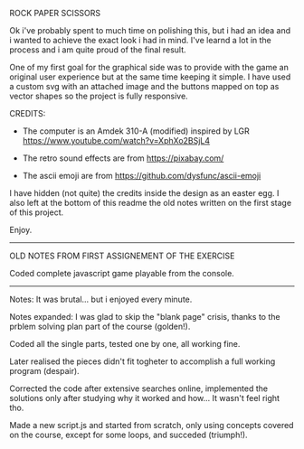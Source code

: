 ROCK PAPER SCISSORS

Ok i've probably spent to much time on polishing this, but i had an idea and
i wanted to achieve the exact look i had in mind.
I've learnd a lot in the process and i am quite proud of the final result.

One of my first goal for the graphical side was to provide with the game an
original user experience but at the same time keeping it simple.
I have used a custom svg with an attached image and the buttons mapped on top
as vector shapes so the project is fully responsive.

CREDITS:

-   The computer is an Amdek 310-A (modified) inspired by LGR
    https://www.youtube.com/watch?v=XphXo2BSjL4

-   The retro sound effects are from https://pixabay.com/

-   The ascii emoji are from https://github.com/dysfunc/ascii-emoji

I have hidden (not quite) the credits inside the design as an easter egg.
I also left at the bottom of this readme the old notes written on the first
stage of this project.

Enjoy.




-----------------------------------------------------------

OLD NOTES FROM FIRST ASSIGNEMENT OF THE EXERCISE

Coded complete javascript game playable from the console.

-----------------------------------------------------------

Notes:
It was brutal... but i enjoyed every minute.

Notes expanded:
I was glad to skip the "blank page" crisis, thanks to the prblem solving plan part of the course (golden!).

Coded all the single parts, tested one by one, all working fine.

Later realised the pieces didn't fit togheter to accomplish a full working program (despair).

Corrected the code after extensive searches online, implemented the solutions only after studying why it worked and how... It wasn't feel right tho.

Made a new script.js and started from scratch, only using concepts covered on the course, except for some loops, and succeded (triumph!).